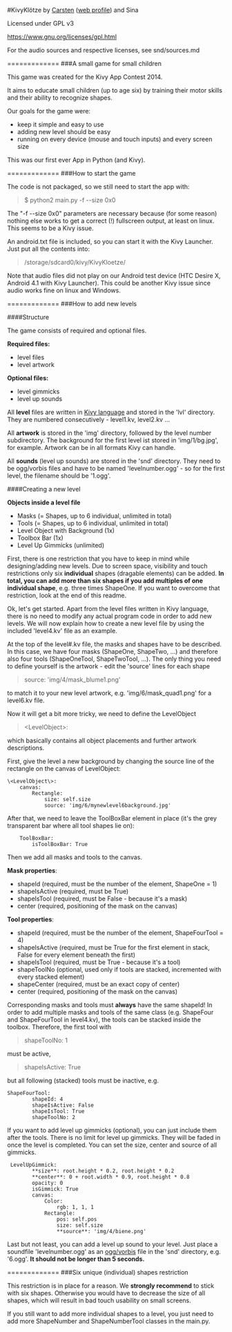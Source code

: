 #KivyKlötze
by [Carsten](https://github.com/acidicX) ([web profile](http://condime.de/cm)) and Sina

Licensed under GPL v3

https://www.gnu.org/licenses/gpl.html

For the audio sources and respective licenses, see snd/sources.md

=============
###A small game for small children

This game was created for the Kivy App Contest 2014.

It aims to educate small children (up to age six) by training their motor skills
and their ability to recognize shapes.

Our goals for the game were:

* keep it simple and easy to use
* adding new level should be easy
* running on every device (mouse and touch inputs) and every screen size

This was our first ever App in Python (and Kivy).

=============
###How to start the game

The code is not packaged, so we still need to start the app with:

> $ python2 main.py -f --size 0x0

The "-f --size 0x0" parameters are necessary because (for some reason)
nothing else works to get a correct (!) fullscreen output, at least on linux. This seems to be a Kivy issue.

An android.txt file is included, so you can start it with the Kivy Launcher.
Just put all the contents into:

> /storage/sdcard0/kivy/KivyKloetze/

Note that audio files did not play on our Android test device (HTC Desire X, Android 4.1 with Kivy Launcher). This could be another Kivy issue since audio works fine on linux and Windows.

=============
###How to add new levels

####Structure

The game consists of required and optional files.

**Required files:**
* level files
* level artwork

**Optional files:**
* level gimmicks
* level up sounds

All **level** files are written in [Kivy language](http://kivy.org/docs/api-kivy.lang.html) and stored in the 'lvl' directory. They are numbered consecutively - level1.kv, level2.kv ...

All **artwork** is stored in the 'img' directory, followed by the level number subdirectory. The background for the first level ist stored in 'img/1/bg.jpg', for example. Artwork can be in all formats Kivy can handle.

All **sounds** (level up sounds) are stored in the 'snd' directory. They need to be ogg/vorbis files and have to be named 'levelnumber.ogg' - so for the first level, the filename should be '1.ogg'.

####Creating a new level

**Objects inside a level file**

* Masks (= Shapes, up to 6 individual, unlimited in total)
* Tools (= Shapes, up to 6 individual, unlimited in total)
* Level Object with Background (1x)
* Toolbox Bar (1x)
* Level Up Gimmicks (unlimited)

First, there is one restriction that you have to keep in mind while
designing/adding new levels. Due to screen space, visibility and touch restrictions only six **individual** shapes (dragable elements) can be added. **In total, you can add more than six shapes if you add multiples of one individual shape**, e.g. three times ShapeOne. If you want to overcome that restriction, look at the end of this readme. 

Ok, let's get started. Apart from the level files written in Kivy language, there is no need to modify any actual program code in order to add new levels. We will now explain how to create a new level file by using the included 'level4.kv' file as an example.

At the top of the level#.kv file, the masks and shapes have to be described. In this case, we have four masks (ShapeOne, ShapeTwo, ...) and therefore also four tools (ShapeOneTool, ShapeTwoTool, ...). The only thing you need to define yourself is the artwork - edit the 'source' lines for each shape
> source: 'img/4/mask_blume1.png'

to match it to your new level artwork, e.g. 'img/6/mask_quad1.png' for a level6.kv file.

Now it will get a bit more tricky, we need to define the LevelObject
> \<LevelObject\>:

which basically contains all object placements and further artwork descriptions.

First, give the level a new background by changing the source line of the rectangle on the canvas of LevelObject:

```
\<LevelObject\>:
    canvas:
        Rectangle:
            size: self.size
            source: 'img/6/mynewlevel6background.jpg'
```

After that, we need to leave the ToolBoxBar element in place (it's the grey transparent bar where all tool shapes lie on):

```
    ToolBoxBar:
        isToolBoxBar: True
```

Then we add all masks and tools to the canvas.

**Mask properties**:
* shapeId (required, must be the number of the element, ShapeOne = 1)
* shapeIsActive (required, must be True)
* shapeIsTool (required, must be False - because it's a mask)
* center (required, positioning of the mask on the canvas)

**Tool properties**:
* shapeId (required, must be the number of the element, ShapeFourTool = 4)
* shapeIsActive (required, must be True for the first element in stack, False for every element beneath the first)
* shapeIsTool (required, must be True - because it's a tool)
* shapeToolNo (optional, used only if tools are stacked, incremented with every stacked element)
* shapeCenter (required, must be an exact copy of center)
* center (required, positioning of the mask on the canvas)

Corresponding masks and tools must **always** have the same shapeId!
In order to add multiple masks and tools of the same class (e.g. ShapeFour and ShapeFourTool in level4.kv), the tools can be stacked inside the toolbox. Therefore, the first tool with
> shapeToolNo: 1

must be active,
> shapeIsActive: True

but all following (stacked) tools must be inactive, e.g.

```
ShapeFourTool:
        shapeId: 4
        shapeIsActive: False
        shapeIsTool: True
        shapeToolNo: 2
```

If you want to add level up gimmicks (optional), you can just include them after the tools. There is no limit for level up gimmicks. They will be faded in once the level is completed. You can set the size, center and source of all gimmicks.

```
 LevelUpGimmick:
        **size**: root.height * 0.2, root.height * 0.2
        **center**: 0 + root.width * 0.9, root.height * 0.8
        opacity: 0
        isGimmick: True
        canvas:
            Color:
                rgb: 1, 1, 1
            Rectangle:
                pos: self.pos
                size: self.size
                **source**: 'img/4/biene.png'
```

Last but not least, you can add a level up sound to your level. Just place a soundfile 'levelnumber.ogg' as an [ogg/vorbis](http://www.vorbis.com/) file in the 'snd' directory, e.g. '6.ogg'. **It should not be longer than 5 seconds.**

=============
###Six unique (individual) shapes restriction

This restriction is in place for a reason. We **strongly recommend** to stick with six shapes. Otherwise you would have to decrease the size of all shapes, which will result in bad touch usability on small screens.

If you still want to add more individual shapes to a level, you just need to add more ShapeNumber and ShapeNumberTool classes in the main.py.